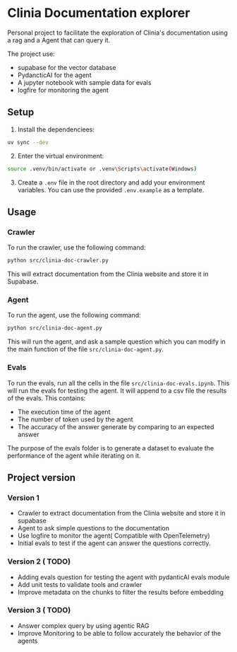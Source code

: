 # Clinia Documentation explorer
Personal project to facilitate the exploration of Clinia's documentation 
using a rag and a Agent that can query it.

The project use:

- supabase for the vector database
- PydancticAI for the agent 
- A jupyter notebook with sample data for evals
- logfire for monitoring the agent

## Setup
1. Install the dependenciees: 

```bash
uv sync --dev
```

2. Enter the virtual environment:

```bash
source .venv/bin/activate or .venv\Scripts\activate(Windows)
```

3. Create a `.env` file in the root directory and add your environment variables. You can use the provided `.env.example` as a template.


## Usage

### Crawler
To run the crawler, use the following command:

```bash
python src/clinia-doc-crawler.py
```
This will extract documentation from the Clinia website and store it in Supabase.
### Agent
To run the agent, use the following command:

```bash
python src/clinia-doc-agent.py
```

This will run the agent, and ask a sample question which you can modify in the main function of the file `src/clinia-doc-agent.py`.

### Evals
To run the evals, run all the cells in the file `src/clinia-doc-evals.ipynb`. This will run the evals for testing the agent. It will append to a csv file the results of the evals. This contains:

- The execution time of the agent
- The number of token used by the agent
- The accuracy of the answer generate by comparing to an expected answer

The purpose of the evals folder is to generate a dataset to evaluate the performance of the agent while iterating on it.

## Project version 

### Version 1
 - Crawler to extract documentation from the Clinia website and store it in supabase
 - Agent to ask simple questions to the documentation
 - Use logfire to monitor the agent( Compatible with OpenTelemetry)
 - Initial evals to test if the agent can answer the questions correctly.

### Version 2 ( TODO)
 - Adding evals question for testing the agent with pydanticAI evals module
 - Add unit tests to validate tools and crawler
 - Improve metadata on the chunks to filter the results before embedding

### Version 3 ( TODO)
 - Answer complex query by using agentic RAG
 - Improve Monitoring to be able to follow accurately the behavior of the agents
